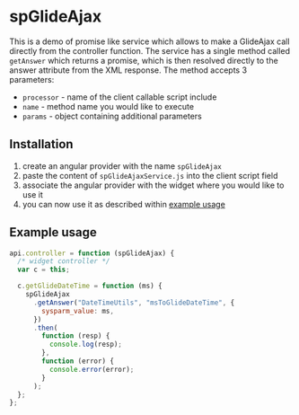 # spGlideAjax

This is a demo of promise like service which allows to make a GlideAjax call directly from the controller function.
The service has a single method called `getAnswer` which returns a promise, which is then resolved directly to the answer attribute from the XML response.
The method accepts 3 parameters:
* `processor` - name of the client callable script include
* `name` - method name you would like to execute
* `params` - object containing additional parameters

## Installation

1. create an angular provider with the name `spGlideAjax`
2. paste the content of `spGlideAjaxService.js` into the client script field
3. associate the angular provider with the widget where you would like to use it
4. you can now use it as described within [example usage](#example-usage)

## Example usage

```javascript
api.controller = function (spGlideAjax) {
  /* widget controller */
  var c = this;

  c.getGlideDateTime = function (ms) {
    spGlideAjax
      .getAnswer("DateTimeUtils", "msToGlideDateTime", {
        sysparm_value: ms,
      })
      .then(
        function (resp) {
          console.log(resp);
        },
        function (error) {
          console.error(error);
        }
      );
  };
};
```
